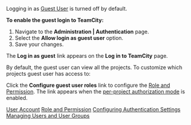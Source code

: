 [//]: # (title: Enabling Guest Login)
[//]: # (auxiliary-id: Enabling Guest Login)
Logging in as [Guest User](guest-user.md) is turned off by default.

__To enable the guest login to TeamCity:__
	
1. Navigate to the __Administration | Authentication__ page.	
2. Select the __Allow login as guest user__ option.
3. Save your changes.


The __Log in as guest__ link appears on the __Log in to TeamCity__ page.

By default, the guest user can view all the projects. To customize which projects guest user has access to:

Click the __Configure guest user roles__ link to configure the [Role and Permission](role-and-permission.md). The link appears when the [per-project authorization mode](role-and-permission.md#Changing+Authorization+Mode) is enabled.

<seealso>
        <category ref="concepts">
            <a href="user-account.md">User Account</a>
            <a href="role-and-permission.md">Role and Permission</a>
        </category>
        <category ref="admin-guide">
            <a href="configuring-authentication-settings.md">Configuring Authentication Settings</a>
            <a href="managing-users-and-user-groups.md">Managing Users and User Groups</a>
        </category>
</seealso>
